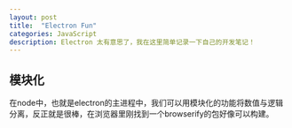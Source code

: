 ```yaml
---
layout: post
title:  "Electron Fun"
categories: JavaScript
description: Electron 太有意思了，我在这里简单记录一下自己的开发笔记！
---
```


## 模块化

在node中，也就是electron的主进程中，我们可以用模块化的功能将数值与逻辑分离，反正就是很棒，在浏览器里刚找到一个browserify的包好像可以构建。
